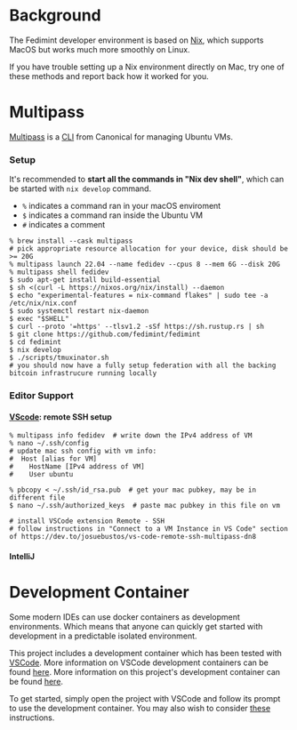 # Background

The Fedimint developer environment is based on [Nix](https://nixos.org/), which supports MacOS but works much more smoothly on Linux.

If you have trouble setting up a Nix environment directly on Mac, try one of these methods and report back how it worked for you.

# Multipass

[Multipass](https://multipass.run/) is a [CLI](https://multipass.run/docs/multipass-cli-commands) from Canonical for managing Ubuntu VMs.

### Setup

It's recommended to **start all the commands in "Nix dev shell"**, which can be started with `nix develop` command.

 - `%` indicates a command ran in your macOS enviroment
 - `$` indicates a command ran inside the Ubuntu VM
 - `#` indicates a comment
 
```shell
% brew install --cask multipass
# pick appropriate resource allocation for your device, disk should be >= 20G
% multipass launch 22.04 --name fedidev --cpus 8 --mem 6G --disk 20G 
% multipass shell fedidev
$ sudo apt-get install build-essential
$ sh <(curl -L https://nixos.org/nix/install) --daemon
$ echo "experimental-features = nix-command flakes" | sudo tee -a /etc/nix/nix.conf
$ sudo systemctl restart nix-daemon
$ exec "$SHELL"
$ curl --proto '=https' --tlsv1.2 -sSf https://sh.rustup.rs | sh
$ git clone https://github.com/fedimint/fedimint
$ cd fedimint
$ nix develop
$ ./scripts/tmuxinator.sh
# you should now have a fully setup federation with all the backing bitcoin infrastrucure running locally
```

### Editor Support

#### [VScode](https://dev.to/josuebustos/vs-code-remote-ssh-multipass-dn8): remote SSH setup

 ```shell
% multipass info fedidev  # write down the IPv4 address of VM
% nano ~/.ssh/config
# update mac ssh config with vm info:
#  Host [alias for VM]
#    HostName [IPv4 address of VM]
#    User ubuntu

% pbcopy < ~/.ssh/id_rsa.pub  # get your mac pubkey, may be in different file
$ nano ~/.ssh/authorized_keys  # paste mac pubkey in this file on vm

# install VSCode extension Remote - SSH 
# follow instructions in "Connect to a VM Instance in VS Code" section of https://dev.to/josuebustos/vs-code-remote-ssh-multipass-dn8
 ```
 
 #### IntelliJ

# Development Container

Some modern IDEs can use docker containers as development environments. Which means that anyone can quickly get started with development in a predictable isolated environment.

This project includes a development container which has been tested with [VSCode](https://code.visualstudio.com). More information on VSCode development containers can be found [here](https://code.visualstudio.com/docs/remote/containers). More information on this project's development container can be found [here](../.devcontainer/README.md).

To get started, simply open the project with VSCode and follow its prompt to use the development container. You may also wish to consider [these](https://code.visualstudio.com/docs/remote/containers#_installation) instructions.
